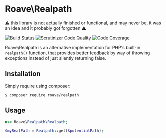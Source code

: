 Roave\Realpath
==============

:warning: this library is not actually finished or functional, and may never be, it was an idea and it probably got forgotten :warning:

[![Build Status](https://travis-ci.org/Roave/Realpath.svg?branch=master)](https://travis-ci.org/Roave/Realpath) [![Scrutinizer Code Quality](https://scrutinizer-ci.com/g/Roave/Realpath/badges/quality-score.png?b=master)](https://scrutinizer-ci.com/g/Roave/Realpath/?branch=master) [![Code Coverage](https://scrutinizer-ci.com/g/Roave/Realpath/badges/coverage.png?b=master)](https://scrutinizer-ci.com/g/Roave/Realpath/?branch=master)

Roave\Realpath is an alternative implementation for PHP's built-in `realpath()`
function, that provides better feedback by way of throwing exceptions instead
of just silently returning false.

## Installation

Simply require using composer:

```shell
$ composer require roave/realpath
```

## Usage

```php
use Roave\Realpath\Realpath;

$myRealPath = Realpath::get($potentialPath);
```
